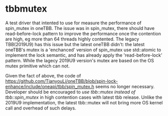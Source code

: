 # tbbmutex

A test driver that intented to use for measure the performance of spin_mutex in oneTBB. The issue was in spin_mutex, there should have read-before-lock pattern to improve the performance once the contention are high, eg more than 64 threads highly contented. The legacy TBB(2019U9) has this issue but the latest oneTBB didn't: the latest oneTBB's mutex is a 'enchanced' version of spin_mutex use std::atomic to implement the lock semantic, and has already apply the 'read-before-lock' pattern. While the lagecy 2019U9 version's mutex are based on the OS mutex primitive which can not.

Given the fact of above, the code of https://github.com/TianyouLi/oneTBB/blob/spin-lock-enhance/include/oneapi/tbb/spin_mutex.h seems no longer necessary. Developer should be encouraged to *use tbb::mutex instead of tbb::spin_mutex* in high contention cases with latest tbb release. Unlike the 2019U9 implementation, the latest tbb::mutex will not bring more OS kernel call and overhead of such delays.
